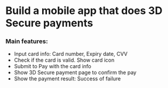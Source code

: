 # Build a mobile app that does 3D Secure payments 
### Main features:
 - Input card info: Card number, Expiry date, CVV
 - Check if the card is valid. Show card icon
 - Submit to Pay with the card info
 - Show 3D Secure payment page to confirm the pay
 - Show the payment result: Success of failure
